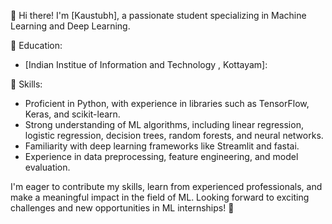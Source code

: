 👋 Hi there! I'm [Kaustubh], a passionate student specializing in Machine Learning and Deep Learning.

<!--🔭 Projects:
- [Project 1]: Briefly describe the ML or deep learning project you've worked on. Highlight the problem statement, techniques used, and key outcomes or insights gained.

- [Project 2]: Provide a concise overview of another ML or deep learning project you've completed. Emphasize the dataset, algorithms employed, and any notable achievements or impact.-->

🌱 Education:
- [Indian Institue of Information and Technology , Kottayam]: 

💼 Skills:
- Proficient in Python, with experience in libraries such as TensorFlow, Keras, and scikit-learn.
- Strong understanding of ML algorithms, including linear regression, logistic regression, decision trees, random forests, and neural networks.
- Familiarity with deep learning frameworks like Streamlit and fastai.
- Experience in data preprocessing, feature engineering, and model evaluation.


<!--💡 Achievements:
- Mention any awards, certifications, or competitions related to ML or deep learning that you have participated in and achieved notable results.
-->
<!-- 📫 Let's connect:
- Feel free to reach out to me at [your-email@example.com] or connect with me on [LinkedIn](https://www.linkedin.com/in/your-profile) to discuss potential ML internship opportunities or collaborate on ML projects.
-->
I'm eager to contribute my skills, learn from experienced professionals, and make a meaningful impact in the field of ML. Looking forward to exciting challenges and new opportunities in ML internships! 🚀
